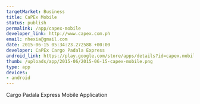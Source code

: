 ```yaml
--- 
targetMarket: Business
title: CaPEx Mobile
status: publish
permalink: /app/capex-mobile
developer_link: http://www.capex.com.ph
email: nhexia@gmail.com
date: 2015-06-15 05:34:23.272588 +00:00
developer: CaPEx Cargo Padala Express
android_link: https://play.google.com/store/apps/details?id=capex.mobile.slidingmenu&hl=en
thumb: /uploads/app/2015-06/2015-06-15-capex-mobile.png
type: app
devices: 
- android
---
```


Cargo Padala Express Mobile Application
